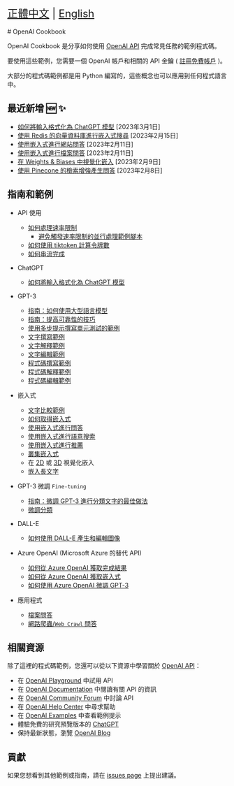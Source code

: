 <div style="font-size: 1.5rem;">
  <a href="./README.md">正體中文</a> |
  <a href="./README.en.md">English</a>
</div>
</br>
# OpenAI Cookbook

OpenAI Cookbook 是分享如何使用 [OpenAI API] 完成常見任務的範例程式碼。

要使用這些範例，您需要一個 OpenAI 帳戶和相關的 API 金鑰 ( [註冊免費帳戶][api signup] )。

大部分的程式碼範例都是用 Python 編寫的，這些概念也可以應用到任何程式語言中。

## 最近新增 🆕 ✨

- [如何將輸入格式化為 ChatGPT 模型](examples/How_to_format_inputs_to_ChatGPT_models.ipynb) [2023年3月1日]
- [使用 Redis 的向量資料庫進行嵌入式搜尋](https://github.com/openai/openai-cookbook/tree/main/examples/vector_databases/redis) [2023年2月15日]
- [使用嵌入式進行網站問答](https://github.com/openai/openai-cookbook/tree/main/apps/web-crawl-q-and-a) [2023年2月11日]
- [使用嵌入式進行檔案問答](https://github.com/openai/openai-cookbook/tree/main/apps/file-q-and-a) [2023年2月11日]
- [在 Weights & Biases 中視覺化嵌入](https://github.com/openai/openai-cookbook/blob/main/examples/Visualizing_embeddings_in_W%26B.ipynb) [2023年2月9日]
- [使用 Pinecone 的檢索增強產生問答](https://github.com/openai/openai-cookbook/blob/main/examples/vector_databases/pinecone/Gen_QA.ipynb) [2023年2月8日]

## 指南和範例

- API 使用
  - [如何處理速率限制](examples/How_to_handle_rate_limits.ipynb)
    - [避免觸發速率限制的並行處理範例腳本](examples/api_request_parallel_processor.py)
  - [如何使用 tiktoken 計算令牌數](examples/How_to_count_tokens_with_tiktoken.ipynb)
  - [如何串流完成](examples/How_to_stream_completions.ipynb)
- ChatGPT
  - [如何將輸入格式化為 ChatGPT 模型](examples/How_to_format_inputs_to_ChatGPT_models.ipynb)
- GPT-3
  - [指南：如何使用大型語言模型](how_to_work_with_large_language_models.md)
  - [指南：提高可靠性的技巧](techniques_to_improve_reliability.md)
  - [使用多步提示撰寫單元測試的範例](examples/Unit_test_writing_using_a_multi-step_prompt.ipynb)     
  - [文字撰寫範例](text_writing_examples.md)
  - [文字解釋範例](text_explanation_examples.md)
  - [文字編輯範例](text_editing_examples.md)
  - [程式碼撰寫範例](code_writing_examples.md)
  - [程式碼解釋範例](code_explanation_examples.md)
  - [程式碼編輯範例](code_editing_examples.md)
- 嵌入式
  - [文字比較範例](text_comparison_examples.md)
  - [如何取得嵌入式](examples/Get_embeddings.ipynb)
  - [使用嵌入式進行問答](examples/Question_answering_using_embeddings.ipynb)
  - [使用嵌入式進行語意搜索](examples/Semantic_text_search_using_embeddings.ipynb)
  - [使用嵌入式進行推薦](examples/Recommendation_using_embeddings.ipynb)
  - [叢集嵌入式](examples/Clustering.ipynb)
  - 在 [2D](examples/Visualizing_embeddings_in_2D.ipynb) 或 [3D](examples/Visualizing_embeddings_in_3D.ipynb) 視覺化嵌入
  - [嵌入長文字](examples/Embedding_long_inputs.ipynb)
- GPT-3 微調 `Fine-tuning`
  - [指南：微調 GPT-3 進行分類文字的最佳做法](https://docs.google.com/document/d/1rqj7dkuvl7Byd5KQPUJRxc19BJt8wo0yHNwK84KfU3Q/edit)
  - [微調分類](examples/Fine-tuned_classification.ipynb)
- DALL-E
  - [如何使用 DALL-E 產生和編輯圖像](examples/dalle/Image_generations_edits_and_variations_with_DALL-E.ipynb)
- Azure OpenAI (Microsoft Azure 的替代 API)
  - [如何從 Azure OpenAI 獲取完成結果](examples/azure/completions.ipynb)
  - [如何從 Azure OpenAI 獲取嵌入式](examples/azure/embeddings.ipynb)
  - [如何使用 Azure OpenAI 微調 GPT-3](examples/azure/finetuning.ipynb)
  
- 應用程式
  - [檔案問答](apps/file-q-and-a/)
  - [網路爬蟲/`Web Crawl` 問答](apps/web-crawl-q-and-a)

## 相關資源

除了這裡的程式碼範例，您還可以從以下資源中學習關於 [OpenAI API]：

- 在 [OpenAI Playground] 中試用 API
- 在 [OpenAI Documentation] 中閱讀有關 API 的資訊
- 在 [OpenAI Community Forum] 中討論 API
- 在 [OpenAI Help Center] 中尋求幫助
- 在 [OpenAI Examples] 中查看範例提示
- 體驗免費的研究預覽版本的 [ChatGPT]
- 保持最新狀態，瀏覽 [OpenAI Blog]

## 貢獻

如果您想看到其他範例或指南，請在 [issues page] 上提出建議。

[chatgpt]: https://chat.openai.com/
[openai api]: https://openai.com/api/
[api signup]: https://beta.openai.com/signup
[openai playground]: https://beta.openai.com/playground
[openai documentation]: https://beta.openai.com/docs/introduction
[openai community forum]: https://community.openai.com/top?period=monthly
[openai help center]: https://help.openai.com/en/
[openai examples]: https://beta.openai.com/examples
[openai blog]: https://openai.com/blog/
[issues page]: https://github.com/openai/openai-cookbook/issues
